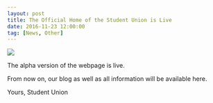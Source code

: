 ```yaml
---
layout: post
title: The Official Home of the Student Union is Live
date: 2016-11-23 12:00:00
tag: [News, Other]
---
```


<img src="{{ site.homepage }}/img/about.jpg" class="covers">

The alpha version of the webpage is live.

From now on, our blog as well as all information will be available here.

Yours,
Student Union